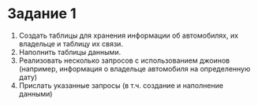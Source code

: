 # Задание 1

1) Создать таблицы для хранения информации об автомобилях, их владельце и таблицу их
связи.
1) Наполнить таблицы данными.
1) Реализовать несколько запросов с использованием джоинов (например, информация о владельце автомобиля на определенную дату)
1) Прислать указанные запросы (в т.ч. создание и наполнение данными)
